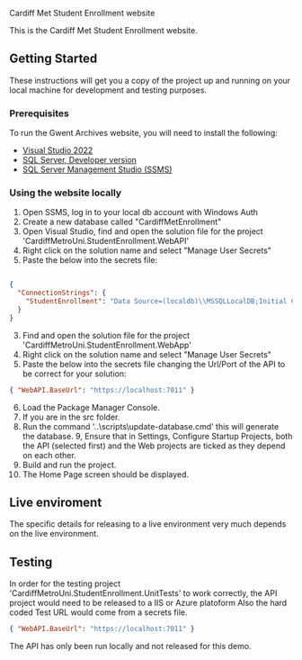 Cardiff Met Student Enrollment website

This is the Cardiff Met Student Enrollment website.

## Getting Started

These instructions will get you a copy of the project up and running on your local machine for development and testing purposes. 

### Prerequisites

To run the Gwent Archives website, you will need to install the following: 

- [Visual Studio 2022](https://visualstudio.microsoft.com/)
- [SQL Server, Developer version](https://www.microsoft.com/en-us/sql-server/sql-server-downloads)
- [SQL Server Management Studio (SSMS)](https://docs.microsoft.com/en-us/sql/ssms/download-sql-server-management-studio-ssms?view=sql-server-ver15)


### Using the website locally
1. Open SSMS, log in to your local db account with Windows Auth
2. Create a new database called "CardiffMetEnrollment"
3. Open Visual Studio, find and open the solution file for the project 'CardiffMetroUni.StudentEnrollment.WebAPI'
4. Right click on the solution name and select "Manage User Secrets"
5. Paste the below into the secrets file:
```Json

{
  "ConnectionStrings": {
    "StudentEnrollment": "Data Source=(localdb)\\MSSQLLocalDB;Initial Catalog=CardiffMetroUni.StudentEnrollment;Integrated Security=True;"
  }
}
```

3. Find and open the solution file for the project 'CardiffMetroUni.StudentEnrollment.WebApp'
4. Right click on the solution name and select "Manage User Secrets"
5. Paste the below into the secrets file changing the Url/Port of the API to be correct for your solution:
```Json
{ "WebAPI.BaseUrl": "https://localhost:7011" }
```
6. Load the Package Manager Console.
7. If you are in the src folder.
8. Run the command '..\scripts\update-database.cmd' this will generate the database.
9, Ensure that in Settings, Configure Startup Projects, both the API (selected first) and the Web projects are ticked as they depend on each other.
6. Build and run the project.
7. The Home Page screen should be displayed.


## Live enviroment 

The specific details for releasing to a live environment very much depends on the live environment.

## Testing


In order for the testing project 'CardiffMetroUni.StudentEnrollment.UnitTests' to work correctly, the API project would need to be released to a IIS or Azure platoform
Also the hard coded Test URL would come from a secrets file.

```Json
{ "WebAPI.BaseUrl": "https://localhost:7011" }
```

The API has only been run locally and not released for this demo.

